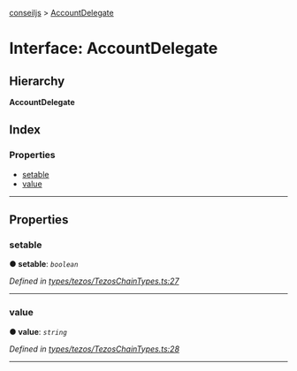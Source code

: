[conseiljs](../README.md) > [AccountDelegate](../interfaces/accountdelegate.md)

# Interface: AccountDelegate

## Hierarchy

**AccountDelegate**

## Index

### Properties

* [setable](accountdelegate.md#setable)
* [value](accountdelegate.md#value)

---

## Properties

<a id="setable"></a>

###  setable

**● setable**: *`boolean`*

*Defined in [types/tezos/TezosChainTypes.ts:27](https://github.com/Cryptonomic/ConseilJS/blob/6ee1a2c/src/types/tezos/TezosChainTypes.ts#L27)*

___
<a id="value"></a>

###  value

**● value**: *`string`*

*Defined in [types/tezos/TezosChainTypes.ts:28](https://github.com/Cryptonomic/ConseilJS/blob/6ee1a2c/src/types/tezos/TezosChainTypes.ts#L28)*

___

